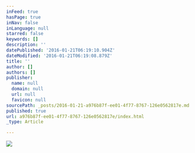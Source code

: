 ```yaml
---
inFeed: true
hasPage: true
inNav: false
inLanguage: null
starred: false
keywords: []
description: ''
datePublished: '2016-01-21T06:19:10.904Z'
dateModified: '2016-01-21T06:19:08.879Z'
title: ''
author: []
authors: []
publisher:
  name: null
  domain: null
  url: null
  favicon: null
sourcePath: _posts/2016-01-21-a976b87f-ee01-4f77-8767-126e0562817e.md
published: true
url: a976b87f-ee01-4f77-8767-126e0562817e/index.html
_type: Article

---
```

![](https://the-grid-user-content.s3-us-west-2.amazonaws.com/70a6d9d2-9e88-42ce-be96-76f30b36eef8.jpg)